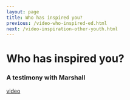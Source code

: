 ```yaml
---
layout: page
title: Who has inspired you?
previous: /video-who-inspired-ed.html
next: /video-inspiration-other-youth.html
---
```


Who has inspired you?
================
### A testimony with Marshall

[video](https://youtu.be/L8hu-ociNy0)
